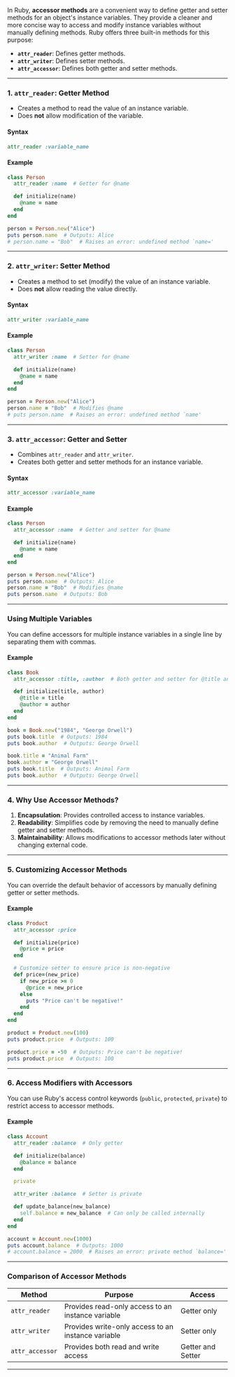 In Ruby, **accessor methods** are a convenient way to define getter and setter methods for an object's instance variables. They provide a cleaner and more concise way to access and modify instance variables without manually defining methods. Ruby offers three built-in methods for this purpose:

- **`attr_reader`**: Defines getter methods.
- **`attr_writer`**: Defines setter methods.
- **`attr_accessor`**: Defines both getter and setter methods.

---

### **1. `attr_reader`: Getter Method**

- Creates a method to read the value of an instance variable.
- Does **not** allow modification of the variable.

#### **Syntax**
```ruby
attr_reader :variable_name
```

#### **Example**
```ruby
class Person
  attr_reader :name  # Getter for @name

  def initialize(name)
    @name = name
  end
end

person = Person.new("Alice")
puts person.name  # Outputs: Alice
# person.name = "Bob"  # Raises an error: undefined method `name='
```

---

### **2. `attr_writer`: Setter Method**

- Creates a method to set (modify) the value of an instance variable.
- Does **not** allow reading the value directly.

#### **Syntax**
```ruby
attr_writer :variable_name
```

#### **Example**
```ruby
class Person
  attr_writer :name  # Setter for @name

  def initialize(name)
    @name = name
  end
end

person = Person.new("Alice")
person.name = "Bob"  # Modifies @name
# puts person.name  # Raises an error: undefined method `name'
```

---

### **3. `attr_accessor`: Getter and Setter**

- Combines `attr_reader` and `attr_writer`.
- Creates both getter and setter methods for an instance variable.

#### **Syntax**
```ruby
attr_accessor :variable_name
```

#### **Example**
```ruby
class Person
  attr_accessor :name  # Getter and setter for @name

  def initialize(name)
    @name = name
  end
end

person = Person.new("Alice")
puts person.name  # Outputs: Alice
person.name = "Bob"  # Modifies @name
puts person.name  # Outputs: Bob
```

---

### **Using Multiple Variables**

You can define accessors for multiple instance variables in a single line by separating them with commas.

#### **Example**
```ruby
class Book
  attr_accessor :title, :author  # Both getter and setter for @title and @author

  def initialize(title, author)
    @title = title
    @author = author
  end
end

book = Book.new("1984", "George Orwell")
puts book.title  # Outputs: 1984
puts book.author  # Outputs: George Orwell

book.title = "Animal Farm"
book.author = "George Orwell"
puts book.title  # Outputs: Animal Farm
puts book.author  # Outputs: George Orwell
```

---

### **4. Why Use Accessor Methods?**

1. **Encapsulation**: Provides controlled access to instance variables.
2. **Readability**: Simplifies code by removing the need to manually define getter and setter methods.
3. **Maintainability**: Allows modifications to accessor methods later without changing external code.

---

### **5. Customizing Accessor Methods**

You can override the default behavior of accessors by manually defining getter or setter methods.

#### **Example**
```ruby
class Product
  attr_accessor :price

  def initialize(price)
    @price = price
  end

  # Customize setter to ensure price is non-negative
  def price=(new_price)
    if new_price >= 0
      @price = new_price
    else
      puts "Price can't be negative!"
    end
  end
end

product = Product.new(100)
puts product.price  # Outputs: 100

product.price = -50  # Outputs: Price can't be negative!
puts product.price  # Outputs: 100
```

---

### **6. Access Modifiers with Accessors**

You can use Ruby's access control keywords (`public`, `protected`, `private`) to restrict access to accessor methods.

#### **Example**
```ruby
class Account
  attr_reader :balance  # Only getter

  def initialize(balance)
    @balance = balance
  end

  private

  attr_writer :balance  # Setter is private

  def update_balance(new_balance)
    self.balance = new_balance  # Can only be called internally
  end
end

account = Account.new(1000)
puts account.balance  # Outputs: 1000
# account.balance = 2000  # Raises an error: private method `balance='
```

---

### **Comparison of Accessor Methods**

| **Method**       | **Purpose**                                      | **Access**         |
|-------------------|--------------------------------------------------|--------------------|
| `attr_reader`     | Provides read-only access to an instance variable | Getter only        |
| `attr_writer`     | Provides write-only access to an instance variable | Setter only        |
| `attr_accessor`   | Provides both read and write access               | Getter and Setter  |

---
